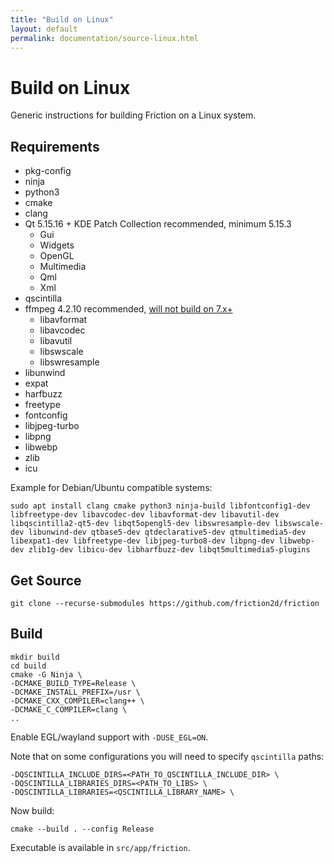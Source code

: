 ```yaml
---
title: "Build on Linux"
layout: default
permalink: documentation/source-linux.html
---
```


# Build on Linux

Generic instructions for building Friction on a Linux system.

## Requirements

* pkg-config
* ninja
* python3
* cmake
* clang
* Qt 5.15.16 + KDE Patch Collection recommended, minimum 5.15.3
    * Gui
    * Widgets
    * OpenGL
    * Multimedia
    * Qml
    * Xml
* qscintilla
* ffmpeg 4.2.10 recommended, [will not build on 7.x+](https://github.com/friction2d/friction/issues/135)
    * libavformat
    * libavcodec
    * libavutil
    * libswscale
    * libswresample
* libunwind
* expat
* harfbuzz
* freetype
* fontconfig
* libjpeg-turbo
* libpng
* libwebp
* zlib
* icu

Example for Debian/Ubuntu compatible systems:

```
sudo apt install clang cmake python3 ninja-build libfontconfig1-dev libfreetype-dev libavcodec-dev libavformat-dev libavutil-dev libqscintilla2-qt5-dev libqt5opengl5-dev libswresample-dev libswscale-dev libunwind-dev qtbase5-dev qtdeclarative5-dev qtmultimedia5-dev libexpat1-dev libfreetype-dev libjpeg-turbo8-dev libpng-dev libwebp-dev zlib1g-dev libicu-dev libharfbuzz-dev libqt5multimedia5-plugins
```

## Get Source

```
git clone --recurse-submodules https://github.com/friction2d/friction
```

## Build

```
mkdir build
cd build
cmake -G Ninja \
-DCMAKE_BUILD_TYPE=Release \
-DCMAKE_INSTALL_PREFIX=/usr \
-DCMAKE_CXX_COMPILER=clang++ \
-DCMAKE_C_COMPILER=clang \
..
```

Enable EGL/wayland support with `-DUSE_EGL=ON`.

Note that on some configurations you will need to specify `qscintilla` paths:
```
-DQSCINTILLA_INCLUDE_DIRS=<PATH_TO_QSCINTILLA_INCLUDE_DIR> \
-DQSCINTILLA_LIBRARIES_DIRS=<PATH_TO_LIBS> \
-DQSCINTILLA_LIBRARIES=<QSCINTILLA_LIBRARY_NAME> \
```

Now build:

```
cmake --build . --config Release
```

Executable is available in `src/app/friction`.
